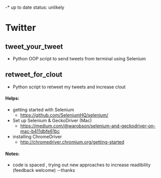 -* up to date status: unlikely
# Twitter
## tweet_your_tweet
- Python OOP script to send tweets from terminal using Selenium

## retweet_for_clout
- Python script to retweet my tweets and increase clout

#### Helps:
  - getting started with Selenium
    - https://github.com/SeleniumHQ/selenium/ 
  - Set up Selenium & GeckoDriver (Mac)
    - https://medium.com/@warobson/selenium-and-geckodriver-on-mac-b411dbfe61bc
  - installing ChromeDriver
    - http://chromedriver.chromium.org/getting-started

#### Notes: 
  - code is spaced , trying out new approaches to increase readibility (feedback welcome)  --thanks

    
